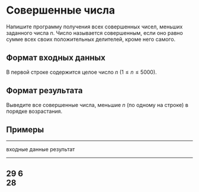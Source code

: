 # Совершенные числа

Напишите программу получения всех совершенных чисел, меньших заданного числа
$n$. Число называется совершенным, если оно равно сумме всех своих
положительных делителей, кроме него самого.
 
## Формат входных данных

В первой строке содержится целое число $n$ ($1 \leqslant n \leqslant 5000$).

## Формат результата

Выведите все совершенные числа, меньшие $n$ (по одному на строке) в
порядке возрастания.

## Примеры

------------------------------
входные данные  результат
--------------  --------------
29              6\
                28
------------------------------

